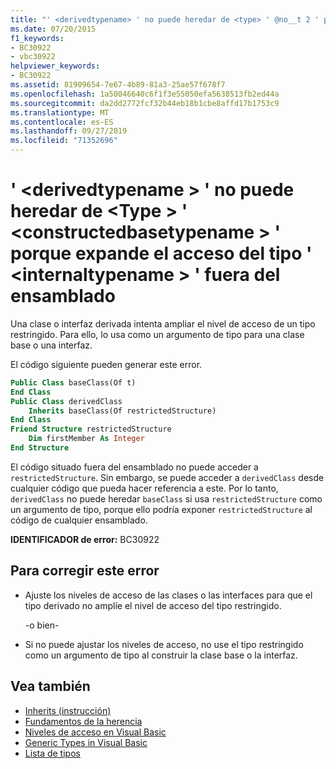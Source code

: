 ```yaml
---
title: "' <derivedtypename> ' no puede heredar de <type> ' @no__t 2 ' porque expande el acceso del tipo ' <internaltypename> ' fuera del ensamblado"
ms.date: 07/20/2015
f1_keywords:
- BC30922
- vbc30922
helpviewer_keywords:
- BC30922
ms.assetid: 81909654-7e67-4b89-81a3-25ae57f678f7
ms.openlocfilehash: 1a50046640c6f1f3e55050efa5638513fb2ed44a
ms.sourcegitcommit: da2dd2772fcf32b44eb18b1cbe8affd17b1753c9
ms.translationtype: MT
ms.contentlocale: es-ES
ms.lasthandoff: 09/27/2019
ms.locfileid: "71352696"
---
```

# <a name="derivedtypename-cannot-inherit-from-type-constructedbasetypename-because-it-expands-the-access-of-type-internaltypename-outside-the-assembly"></a>' \<derivedtypename > ' no puede heredar de \<Type > ' \<constructedbasetypename > ' porque expande el acceso del tipo ' \<internaltypename > ' fuera del ensamblado
Una clase o interfaz derivada intenta ampliar el nivel de acceso de un tipo restringido. Para ello, lo usa como un argumento de tipo para una clase base o una interfaz.  
  
 El código siguiente pueden generar este error.  
  
```vb  
Public Class baseClass(Of t)  
End Class  
Public Class derivedClass  
    Inherits baseClass(Of restrictedStructure)  
End Class  
Friend Structure restrictedStructure  
    Dim firstMember As Integer  
End Structure  
```  
  
 El código situado fuera del ensamblado no puede acceder a `restrictedStructure`. Sin embargo, se puede acceder a `derivedClass` desde cualquier código que pueda hacer referencia a este. Por lo tanto, `derivedClass` no puede heredar `baseClass` si usa `restrictedStructure` como un argumento de tipo, porque ello podría exponer `restrictedStructure` al código de cualquier ensamblado.  
  
 **IDENTIFICADOR de error:** BC30922  
  
## <a name="to-correct-this-error"></a>Para corregir este error  
  
- Ajuste los niveles de acceso de las clases o las interfaces para que el tipo derivado no amplíe el nivel de acceso del tipo restringido.  
  
     -o bien-  
  
- Si no puede ajustar los niveles de acceso, no use el tipo restringido como un argumento de tipo al construir la clase base o la interfaz.  
  
## <a name="see-also"></a>Vea también

- [Inherits (instrucción)](../../visual-basic/language-reference/statements/inherits-statement.md)
- [Fundamentos de la herencia](../../visual-basic/programming-guide/language-features/objects-and-classes/inheritance-basics.md)
- [Niveles de acceso en Visual Basic](../../visual-basic/programming-guide/language-features/declared-elements/access-levels.md)
- [Generic Types in Visual Basic](../../visual-basic/programming-guide/language-features/data-types/generic-types.md)
- [Lista de tipos](../../visual-basic/language-reference/statements/type-list.md)
